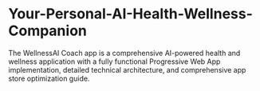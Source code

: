 # Your-Personal-AI-Health-Wellness-Companion
The WellnessAI Coach app is a comprehensive AI-powered health and wellness application with a fully functional Progressive Web App implementation, detailed technical architecture, and comprehensive app store optimization guide.
